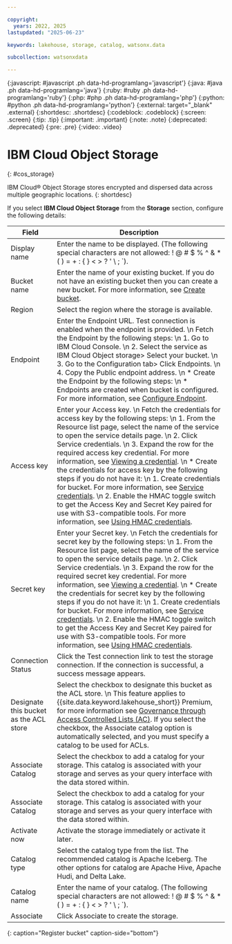 ```yaml
---

copyright:
  years: 2022, 2025
lastupdated: "2025-06-23"

keywords: lakehouse, storage, catalog, watsonx.data

subcollection: watsonxdata

---
```


{:javascript: #javascript .ph data-hd-programlang='javascript'}
{:java: #java .ph data-hd-programlang='java'}
{:ruby: #ruby .ph data-hd-programlang='ruby'}
{:php: #php .ph data-hd-programlang='php'}
{:python: #python .ph data-hd-programlang='python'}
{:external: target="_blank" .external}
{:shortdesc: .shortdesc}
{:codeblock: .codeblock}
{:screen: .screen}
{:tip: .tip}
{:important: .important}
{:note: .note}
{:deprecated: .deprecated}
{:pre: .pre}
{:video: .video}

# IBM Cloud Object Storage
{: #cos_storage}

IBM Cloud® Object Storage stores encrypted and dispersed data across multiple geographic locations.
{: shortdesc}

If you select **IBM Cloud Object Storage** from the **Storage** section, configure the following details:

 | Field | Description |
 |--------------------------|----------------|
 | Display name | Enter the name to be displayed. (The following special characters are not allowed: ! @ # $ % ^ & * ( ) = + : { } < > ? ' \ ; `).|
 | Bucket name | Enter the name of your existing bucket. If you do not have an existing bucket then you can create a new bucket. For more information, see [Create bucket](https://cloud.ibm.com/docs/cloud-object-storage?topic=cloud-object-storage-getting-started-cloud-object-storage#gs-create-buckets).|
 | Region | Select the region where the storage is available.|
 | Endpoint | Enter the Endpoint URL. Test connection is enabled when the endpoint is provided. \n Fetch the Endpoint by the following steps: \n 1. Go to IBM Cloud Console. \n 2. Select the service as IBM Cloud Object storage> Select your bucket. \n 3. Go to the Configuration tab> Click Endpoints. \n 4. Copy the Public endpoint address. \n * Create the Endpoint by the following steps: \n * Endpoints are created when bucket is configured. For more information, see [Configure Endpoint](https://cloud.ibm.com/docs/cloud-object-storage?topic=cloud-object-storage-endpoints).|
 | Access key | Enter your Access key. \n Fetch the credentials for access key by the following steps: \n 1. From the Resource list page, select the name of the service to open the service details page. \n 2. Click Service credentials. \n 3. Expand the row for the required access key credential. For more information, see [Viewing a credential](https://cloud.ibm.com/docs/account?topic=account-service_credentials&interface=ui#viewing-credentials-ui). \n * Create the credentials for access key by the following steps if you do not have it: \n 1. Create credentials for bucket. For more information, see [Service credentials](https://cloud.ibm.com/docs/cloud-object-storage?topic=cloud-object-storage-service-credentials). \n 2. Enable the HMAC toggle switch to get the Access Key and Secret Key paired for use with S3-compatible tools. For more information, see [Using HMAC credentials](https://cloud.ibm.com/docs/cloud-object-storage?topic=cloud-object-storage-uhc-hmac-credentials-main). |
 | Secret key | Enter your Secret key. \n Fetch the credentials for secret key by the following steps: \n 1. From the Resource list page, select the name of the service to open the service details page. \n 2. Click Service credentials. \n 3. Expand the row for the required secret key credential. For more information, see [Viewing a credential](https://cloud.ibm.com/docs/account?topic=account-service_credentials&interface=ui#viewing-credentials-ui). \n * Create the credentials for secret key by the following steps if you do not have it: \n 1. Create credentials for bucket. For more information, see [Service credentials](https://cloud.ibm.com/docs/cloud-object-storage?topic=cloud-object-storage-service-credentials). \n 2. Enable the HMAC toggle switch to get the Access Key and Secret Key paired for use with S3-compatible tools. For more information, see [Using HMAC credentials](https://cloud.ibm.com/docs/cloud-object-storage?topic=cloud-object-storage-uhc-hmac-credentials-main). |
 | Connection Status | Click the Test connection link to test the storage connection. If the connection is successful, a success message appears.|
| Designate this bucket as the ACL store | Select the checkbox to designate this bucket as the ACL store. \n This feature applies to {{site.data.keyword.lakehouse_short}} Premium, for more information see [Governance through Access Controlled Lists (AC)](https://dataplatform.cloud.ibm.com/docs/content/wsj/wx-data/gov_acl.html?context=wxd&audience=wdp). If you select the checkbox, the Associate catalog option is automatically selected, and you must specify a catalog to be used for ACLs.|
 | Associate Catalog | Select the checkbox to add a catalog for your storage. This catalog is associated with your storage and serves as your query interface with the data stored within. |
 | Associate Catalog | Select the checkbox to add a catalog for your storage. This catalog is associated with your storage and serves as your query interface with the data stored within. |
 | Activate now| Activate the storage immediately or activate it later. |
 | Catalog type | Select the catalog type from the list. The recommended catalog is Apache Iceberg. The other options for catalog are Apache Hive, Apache Hudi, and Delta Lake.|
 | Catalog name | Enter the name of your catalog. (The following special characters are not allowed: ! @ # $ % ^ & * ( ) = + : { } < > ? ' \ ; `).|
 | Associate | Click Associate to create the storage. |
 {: caption="Register bucket" caption-side="bottom"}
